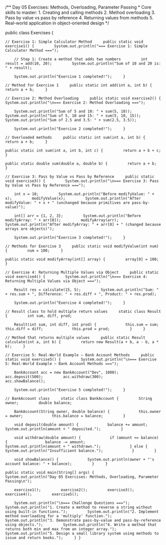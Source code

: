 /** Day 05 Exercises: Methods, Overloading, Parameter Passing  * Core skills to master: 1. Creating and calling methods 2. Method overloading 3. Pass by value vs pass by reference 4. Returning values from methods 5. Real-world application in object-oriented design  */

public class Exercises {

    // Exercise 1: Simple Calculator Method     public static void exercise1() {         System.out.println("=== Exercise 1: Simple Calculator Method ===");

        // Step 1: Create a method that adds two numbers         int result = add(10, 20);         System.out.println("Sum of 10 and 20 is: " + result);

        System.out.println("Exercise 1 completed!");     }

    // Method for Exercise 1     public static int add(int a, int b) {         return a + b;     }

    // Exercise 2: Method Overloading     public static void exercise2() {         System.out.println("\n=== Exercise 2: Method Overloading ===");

        System.out.println("Sum of 5 and 10: " + sum(5, 10));         System.out.println("Sum of 5, 10 and 15: " + sum(5, 10, 15));         System.out.println("Sum of 2.5 and 3.5: " + sum(2.5, 3.5));

        System.out.println("Exercise 2 completed!");     }

    // Overloaded methods     public static int sum(int a, int b) {         return a + b;     }

    public static int sum(int a, int b, int c) {         return a + b + c;     }

    public static double sum(double a, double b) {         return a + b;     }

    // Exercise 3: Pass by Value vs Pass by Reference     public static void exercise3() {         System.out.println("\n=== Exercise 3: Pass by Value vs Pass by Reference ===");

        int x = 10;         System.out.println("Before modifyValue: " + x);         modifyValue(x);         System.out.println("After modifyValue: " + x + " (unchanged because primitives are pass-by-value)");

        int[] arr = {1, 2, 3};         System.out.println("Before modifyArray: " + arr[0]);         modifyArray(arr);         System.out.println("After modifyArray: " + arr[0] + " (changed because arrays are objects)");

        System.out.println("Exercise 3 completed!");     }

    // Methods for Exercise 3     public static void modifyValue(int num) {         num = 100;     }

    public static void modifyArray(int[] array) {         array[0] = 100;     }

    // Exercise 4: Returning Multiple Values via Object     public static void exercise4() {         System.out.println("\n=== Exercise 4: Returning Multiple Values via Object ===");

        Result res = calculate(15, 5);         System.out.println("Sum: " + res.sum + ", Difference: " + res.diff + ", Product: " + res.prod);

        System.out.println("Exercise 4 completed!");     }

    // Result class to hold multiple return values     static class Result {         int sum, diff, prod;

        Result(int sum, int diff, int prod) {             this.sum = sum;             this.diff = diff;             this.prod = prod;         }     }

    // Method that returns multiple values     public static Result calculate(int a, int b) {         return new Result(a + b, a - b, a * b);     }

    // Exercise 5: Real-World Example – Bank Account Methods     public static void exercise5() {         System.out.println("\n=== Exercise 5: Real-World Example – Bank Account Methods ===");

        BankAccount acc = new BankAccount("Dev", 1000);         acc.deposit(500);         acc.withdraw(300);         acc.showBalance();

        System.out.println("Exercise 5 completed!");     }

    // BankAccount class     static class BankAccount {         String owner;         double balance;

        BankAccount(String owner, double balance) {             this.owner = owner;             this.balance = balance;         }

        void deposit(double amount) {             balance += amount;             System.out.println(amount + " deposited.");         }

        void withdraw(double amount) {             if (amount <= balance) {                 balance -= amount;                 System.out.println(amount + " withdrawn.");             } else {                 System.out.println("Insufficient balance.");             }         }

        void showBalance() {             System.out.println(owner + "'s account balance: " + balance);         }     }

    public static void main(String[] args) {         System.out.println("Day 05 Exercises: Methods, Overloading, Parameter Passing\n");

        exercise1();         exercise2();         exercise3();         exercise4();         exercise5();

        System.out.println("\n=== Challenge Questions ===");         System.out.println("1. Create a method to reverse a string without using built-in functions.");         System.out.println("2. Implement method overloading for a 'multiply' function.");         System.out.println("3. Demonstrate pass-by-value and pass-by-reference using objects.");         System.out.println("4. Write a method that returns both min and max from an integer array.");         System.out.println("5. Design a small library system using methods to issue and return books.");     } }
